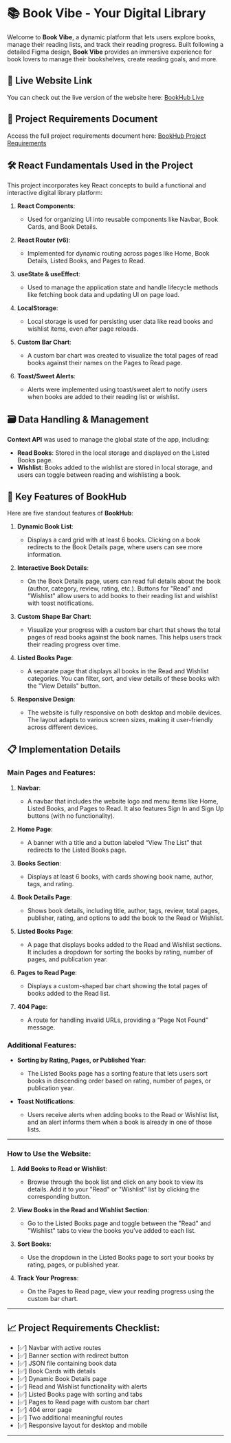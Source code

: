 # 📚 Book Vibe - Your Digital Library

Welcome to **Book Vibe**, a dynamic platform that lets users explore books, manage their reading lists, and track their reading progress. Built following a detailed Figma design, **Book Vibe** provides an immersive experience for book lovers to manage their bookshelves, create reading goals, and more.

## 🚀 Live Website Link
You can check out the live version of the website here: [BookHub Live](https://book-vibe12.netlify.app/)

## 📄 Project Requirements Document
Access the full project requirements document here: [BookHub Project Requirements]("/project-requirements.pdf")

## 🛠️ React Fundamentals Used in the Project

This project incorporates key React concepts to build a functional and interactive digital library platform:

1. **React Components**:
   - Used for organizing UI into reusable components like Navbar, Book Cards, and Book Details.

2. **React Router (v6)**:
   - Implemented for dynamic routing across pages like Home, Book Details, Listed Books, and Pages to Read.

3. **useState & useEffect**:
   - Used to manage the application state and handle lifecycle methods like fetching book data and updating UI on page load.

4. **LocalStorage**:
   - Local storage is used for persisting user data like read books and wishlist items, even after page reloads.

5. **Custom Bar Chart**:
   - A custom bar chart was created to visualize the total pages of read books against their names on the Pages to Read page.

6. **Toast/Sweet Alerts**:
   - Alerts were implemented using toast/sweet alert to notify users when books are added to their reading list or wishlist.

## 🗃️ Data Handling & Management

**Context API** was used to manage the global state of the app, including:
- **Read Books**: Stored in the local storage and displayed on the Listed Books page.
- **Wishlist**: Books added to the wishlist are stored in local storage, and users can toggle between reading and wishlisting a book.

## 🌟 Key Features of BookHub

Here are five standout features of **BookHub**:

1. **Dynamic Book List**:
   - Displays a card grid with at least 6 books. Clicking on a book redirects to the Book Details page, where users can see more information.

2. **Interactive Book Details**:
   - On the Book Details page, users can read full details about the book (author, category, review, rating, etc.). Buttons for "Read" and "Wishlist" allow users to add books to their reading list and wishlist with toast notifications.

3. **Custom Shape Bar Chart**:
   - Visualize your progress with a custom bar chart that shows the total pages of read books against the book names. This helps users track their reading progress over time.

4. **Listed Books Page**:
   - A separate page that displays all books in the Read and Wishlist categories. You can filter, sort, and view details of these books with the "View Details" button.

5. **Responsive Design**:
   - The website is fully responsive on both desktop and mobile devices. The layout adapts to various screen sizes, making it user-friendly across different devices.

## 📋 Implementation Details

### Main Pages and Features:

1. **Navbar**:
   - A navbar that includes the website logo and menu items like Home, Listed Books, and Pages to Read. It also features Sign In and Sign Up buttons (with no functionality).
   
2. **Home Page**:
   - A banner with a title and a button labeled “View The List” that redirects to the Listed Books page.
   
3. **Books Section**:
   - Displays at least 6 books, with cards showing book name, author, tags, and rating.
   
4. **Book Details Page**:
   - Shows book details, including title, author, tags, review, total pages, publisher, rating, and options to add the book to the Read or Wishlist.
   
5. **Listed Books Page**:
   - A page that displays books added to the Read and Wishlist sections. It includes a dropdown for sorting the books by rating, number of pages, and publication year.
   
6. **Pages to Read Page**:
   - Displays a custom-shaped bar chart showing the total pages of books added to the Read list.

7. **404 Page**:
   - A route for handling invalid URLs, providing a “Page Not Found” message.

### Additional Features:

- **Sorting by Rating, Pages, or Published Year**:
   - The Listed Books page has a sorting feature that lets users sort books in descending order based on rating, number of pages, or publication year.
   
- **Toast Notifications**:
   - Users receive alerts when adding books to the Read or Wishlist list, and an alert informs them when a book is already in one of those lists.

---

### How to Use the Website:

1. **Add Books to Read or Wishlist**:
   - Browse through the book list and click on any book to view its details. Add it to your "Read" or "Wishlist" list by clicking the corresponding button.
   
2. **View Books in the Read and Wishlist Section**:
   - Go to the Listed Books page and toggle between the "Read" and "Wishlist" tabs to view the books you’ve added to each list.
   
3. **Sort Books**:
   - Use the dropdown in the Listed Books page to sort your books by rating, pages, or published year.
   
4. **Track Your Progress**:
   - On the Pages to Read page, view your reading progress using the custom bar chart.

---

## 📈 Project Requirements Checklist:

- [✅] Navbar with active routes
- [✅] Banner section with redirect button
- [✅] JSON file containing book data
- [✅] Book Cards with details
- [✅] Dynamic Book Details page
- [✅] Read and Wishlist functionality with alerts
- [✅] Listed Books page with sorting and tabs
- [✅] Pages to Read page with custom bar chart
- [✅] 404 error page
- [✅] Two additional meaningful routes
- [✅] Responsive layout for desktop and mobile

---